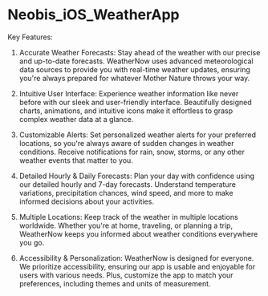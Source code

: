 # Neobis_iOS_WeatherApp
Key Features:

1. Accurate Weather Forecasts:
Stay ahead of the weather with our precise and up-to-date forecasts. WeatherNow uses advanced meteorological data sources to provide you with real-time weather updates, ensuring you're always prepared for whatever Mother Nature throws your way.

2. Intuitive User Interface:
Experience weather information like never before with our sleek and user-friendly interface. Beautifully designed charts, animations, and intuitive icons make it effortless to grasp complex weather data at a glance.

3. Customizable Alerts:
Set personalized weather alerts for your preferred locations, so you're always aware of sudden changes in weather conditions. Receive notifications for rain, snow, storms, or any other weather events that matter to you.

4. Detailed Hourly & Daily Forecasts:
Plan your day with confidence using our detailed hourly and 7-day forecasts. Understand temperature variations, precipitation chances, wind speed, and more to make informed decisions about your activities.

5. Multiple Locations:
Keep track of the weather in multiple locations worldwide. Whether you're at home, traveling, or planning a trip, WeatherNow keeps you informed about weather conditions everywhere you go.

6. Accessibility & Personalization:
WeatherNow is designed for everyone. We prioritize accessibility, ensuring our app is usable and enjoyable for users with various needs. Plus, customize the app to match your preferences, including themes and units of measurement.
